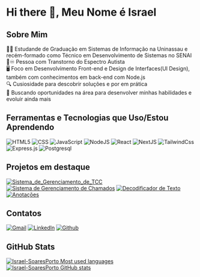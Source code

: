 # Hi there 👋, Meu Nome é Israel

## Sobre Mim

👨‍🎓 Estudande de Graduação em Sistemas de Informação na Uninassau e recém-formado como Técnico em Desenvolvimento de Sistemas no SENAI  
🌈♾️ Pessoa com Transtorno do Espectro Autista  
🖥️ Foco em Desenvolvimento Front-end e Design de Interfaces(UI Design), também com conhecimentos em back-end com Node.js  
🔍 Cusiosidade para descobrir soluções e por em prática  
💼 Buscando oportunidades na área para desenvolver minhas habilidades e evoluir ainda mais  

## Ferramentas e Tecnologias que Uso/Estou Aprendendo

![HTML5](https://img.shields.io/badge/HTML-239120?style=for-the-badge&logo=html5&logoColor=white&color=%23E34F26) 
![CSS](https://img.shields.io/badge/CSS-239120?style=for-the-badge&logo=css&logoColor=white&color=%231572B6) 
![JavaScript](https://img.shields.io/badge/javascript-1292899?style=for-the-badge&logo=javascript&logoColor=black&color=%23F7DF1E) 
![NodeJS](https://img.shields.io/badge/nodejs-1292899?style=for-the-badge&logo=nodedotjs&logoColor=white&color=%235FA04E) 
![React](https://img.shields.io/badge/react-1292899?style=for-the-badge&logo=react&logoColor=black&color=%2361DAFB) 
![NextJS](https://img.shields.io/badge/Next-1292899?style=for-the-badge&logo=nextdotjs&logoColor=white&color=black) 
![TailwindCss](https://img.shields.io/badge/tailwindcss-1292899?style=for-the-badge&logo=tailwindcss&logoColor=white&color=%2306B6D4)
![Express.js](https://img.shields.io/badge/Express.js-1029928?style=for-the-badge&logo=express&logoColor=black)
![Postgresql](https://img.shields.io/badge/postgres-1029928?style=for-the-badge&logo=postgresql&logoColor=white&color=blue)

## Projetos em destaque

[![Sistema_de_Gerenciamento_de_TCC](https://github-readme-stats.vercel.app/api/pin/?username=Neukox&repo=Sistema_de_Gerenciamento_de_TCC)](https://github.com/Neukox/Sistema_De_Gerenciamento_De_TCC)
[![Sistema de Gerenciamento de Chamados](https://github-readme-stats.vercel.app/api/pin/?username=Neukox&repo=Sistema_De_Gerenciamento_De_Chamados)](https://github.com/Neukox/Sistema_De_Gerenciamento_De_Chamados)
[![Decodificador de Texto](https://github-readme-stats.vercel.app/api/pin/?username=Israel-SoaresPorto&repo=decodificador_de_texto)](https://github.com/Israel-SoaresPorto/decodificador_de_texto)
[![Anotações](https://github-readme-stats.vercel.app/api/pin/?username=Israel-SoaresPorto&repo=anotacoes)](https://github.com/Israel-SoaresPorto/anotacoes)

## Contatos

[![Gmail](https://img.shields.io/badge/Gmail-D14836?style=for-the-badge&logo=gmail&labelColor=orange&color=red)](https://is.gd/wWyYSB) 
[![LinkedIn](https://img.shields.io/badge/-LinkedIn-%25230077B5?style=for-the-badge&logo=linkedin&logoColor=white&labelColor=lightblue&color=blue)](https://www.linkedin.com/in/israel-soares-porto-b24bb8241/) 
[![Github](https://img.shields.io/badge/github-black?style=for-the-badge&logo=github&logoColor=white&color=black)](https://github.com/Israel-SoaresPorto)

## GitHub Stats

[![Israel-SoaresPorto Most used languages](https://github-readme-stats.vercel.app/api/top-langs/?username=Israel-SoaresPorto&theme=radical&layout=compact)](https://github.com/anuraghazra/github-readme-stats)
[![Israel-SoaresPorto GitHub stats](https://github-readme-stats.vercel.app/api?username=Israel-SoaresPorto&theme=radical)](https://github.com/anuraghazra/github-readme-stats)

